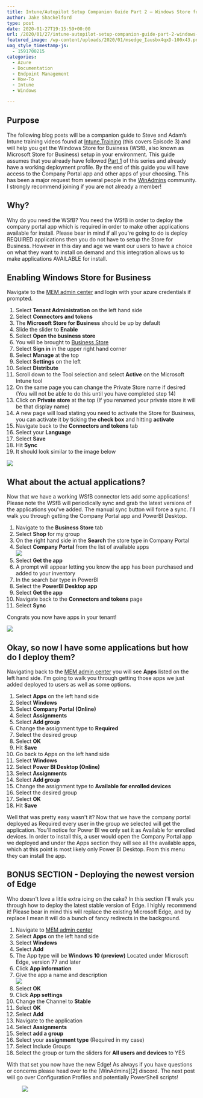 ```yaml
---
title: Intune/Autopilot Setup Companion Guide Part 2 – Windows Store for Business
author: Jake Shackelford
type: post
date: 2020-01-27T19:15:59+00:00
url: /2020/01/27/intune-autopilot-setup-companion-guide-part-2-windows-store-for-business/
featured_image: /wp-content/uploads/2020/01/msedge_Iausbx4qxD-100x43.png
uag_style_timestamp-js:
  - 1591700215
categories:
  - Azure
  - Documentation
  - Endpoint Management
  - How-To
  - Intune
  - Windows

---
```

## Purpose

The following blog posts will be a companion guide to Steve and Adam’s Intune training videos found at [Intune.Training](https://intune.training/) (this covers Episode 3) and will help you get the Windows Store for Business (WSfB, also known as Microsoft Store for Business) setup in your environment. This guide assumes that you already have followed [Part 1](https://sysmansquad.com/2019/12/18/intune-autopilot-setup-companion-guide-part-1/) of this series and already have a working deployment profile. By the end of this guide you will have access to the Company Portal app and other apps of your choosing. This has been a major request from several people in the [WinAdmins](https://aka.ms/winadmins) community. I strongly recommend joining if you are not already a member! 

## Why?

Why do you need the WSfB? You need the WSfB in order to deploy the company portal app which is required in order to make other applications available for install. Please bear in mind if all you're going to do is deploy REQUIRED applications then you do not have to setup the Store for Business. However in this day and age we want our users to have a choice on what they want to install on demand and this integration allows us to make applications AVAILABLE for install.

## Enabling Windows Store for Business

Navigate to the&nbsp;[MEM admin center](https://devicemanagement.microsoft.com/) and login with your azure credentials if prompted.

  1. Select **Tenant Administration** on the left hand side
  2. Select **Connectors and tokens**
  3. The **Microsoft Store for Business** should be up by default
  4. Slide the slider to **Enable**
  5. Select **Open the business store**
  6. You will be brought to [Business Store](https://businessstore.microsoft.com/)
  7. Select **Sign in** in the upper right hand corner
  8. Select **Manage** at the top
  9. Select **Settings** on the left
 10. Select **Distribute**
 11. Scroll down to the Tool selection and select **Active** on the Microsoft Intune tool
 12. On the same page you can change the Private Store name if desired (You will not be able to do this until you have completed step 14)
 13. Click on **Private store** at the top (If you renamed your private store it will be that display name)
 14. A new page will load stating you need to activate the Store for Business, you can activate it by ticking the **check box** and hitting **activate**
 15. Navigate back to the **Connectors and tokens** tab
 16. Select your **Language**
 17. Select **Save**
 18. Hit **Sync**
 19. It should look similar to the image below<figure class="wp-block-image size-large">

![](https://sysmansquad.com/wp-content/uploads/2020/01/msedge_ZZvRDfDAxr.png) </figure> 

## What about the actual applications?

Now that we have a working WSfB connector lets add some applications! Please note the WSfB will periodically sync and grab the latest versions of the applications you've added. The manual sync button will force a sync. I'll walk you through getting the Company Portal app and PowerBI Desktop.

  1. Navigate to the **Business Store** tab
  2. Select **Shop** for my group
  3. On the right hand side in the **Search** the store type in Company Portal
  4. Select **Company Portal** from the list of available apps  
![](https://sysmansquad.com/wp-content/uploads/2020/01/msedge_hD8ykaEhDr.png) 
  5. Select **Get the app**
  6. A prompt will appear letting you know the app has been purchased and added to your inventory
  7. In the search bar type in PowerBI
  8. Select the **PowerBI Desktop app**
  9. Select **Get the app**
 10. Navigate back to the **Connectors and tokens** page
 11. Select **Sync**

Congrats you now have apps in your tenant!

![](https://sysmansquad.com/wp-content/uploads/2020/01/giphy-2.gif) 

## Okay, so now I have some applications but how do I deploy them?

Navigating back to the [MEM admin center](https://devicemanagement.microsoft.com/) you will see **Apps** listed on the left hand side. I'm going to walk you through getting those apps we just added deployed to users as well as some options.

  1. Select **Apps** on the left hand side
  2. Select **Windows**
  3. Select **Company Portal (Online)**
  4. Select **Assignments**
  5. Select **Add group**
  6. Change the assignment type to **Required**
  7. Select the desired group
  8. Select **OK**
  9. Hit **Save**
 10. Go back to Apps on the left hand side
 11. Select **Windows**
 12. Select **Power BI Desktop (Online)**
 13. Select **Assignments**
 14. Select **Add group**
 15. Change the assignment type to **Available for enrolled devices**
 16. Select the desired group
 17. Select **OK**
 18. Hit **Save**

Well that was pretty easy wasn't it? Now that we have the company portal deployed as Required every user in the group we selected will get the application. You'll notice for Power BI we only set it as Available for enrolled devices. In order to install this, a user would open the Company Portal app we deployed and under the Apps section they will see all the available apps, which at this point is most likely only Power BI Desktop. From this menu they can install the app.

## BONUS SECTION - Deploying the newest version of Edge

Who doesn't love a little extra icing on the cake? In this section I'll walk you through how to deploy the latest stable version of Edge. I highly recommend it! Please bear in mind this will replace the existing Microsoft Edge, and by replace I mean it will do a bunch of fancy redirects in the background. 

  1. Navigate to [MEM admin center](https://devicemanagement.microsoft.com/)
  2. Select **Apps** on the left hand side
  3. Select **Windows**
  4. Select **Add**
  5. The App type will be **Windows 10 (preview)** Located under Microsoft Edge, version 77 and later
  6. Click **App information**
  7. Give the app a name and description  
![](https://sysmansquad.com/wp-content/uploads/2020/01/msedge_uWOZP5GHSx.png) 
  8. Select **OK**
  9. Click **App settings**
 10. Change the Channel to **Stable**
 11. Select **OK**
 12. Select **Add**
 13. Navigate to the application
 14. Select **Assignments**
 15. Select **add a group**
 16. Select your **assignment type** (Required in my case)
 17. Select Include Groups
 18. Select the group or turn the sliders for **All users and devices** to YES

With that set you now have the new Edge! As always if you have questions or concerns please head over to the [WinAdmins][2] discord. The next post will go over Configuration Profiles and potentially PowerShell scripts!<figure class="wp-block-image size-large">

![](https://sysmansquad.com/wp-content/uploads/2020/01/giphy-1-1.gif) </figure>

